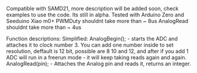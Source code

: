 Compatible with SAMD21, more description will be added soon, check examples to use the code. Its still in alpha.
Tested with Arduino Zero and Seeduino Xiao m0+
PWMDuty shouldnt take more than ~ 8us 
AnalogRead shouldnt take more than ~ 4us


Function descriptions:
Simplified:
AnalogBegin(); - starts the ADC and attaches it to clock number 3. You can add one number inside to set resolution, deffault is 12 bit, possible are 8 10 and 12, and after if you add 1 ADC will run in a freerun mode - it will keep taking reads again and again.
AnalogRead(pin); - Attaches the Analog pin and reads it, returns an integer.
